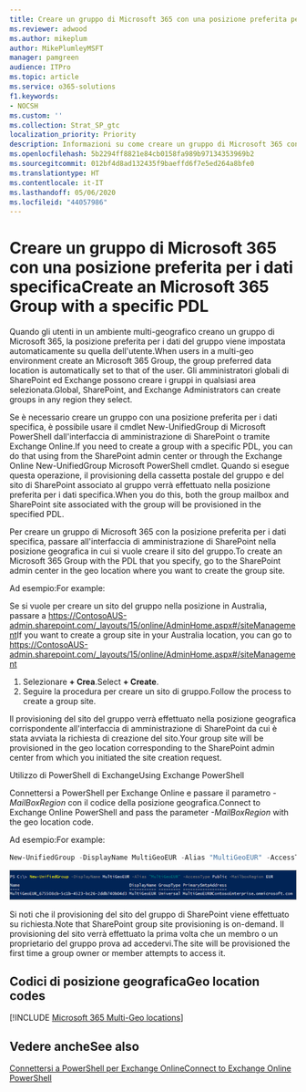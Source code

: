 ```yaml
---
title: Creare un gruppo di Microsoft 365 con una posizione preferita per i dati specifica
ms.reviewer: adwood
ms.author: mikeplum
author: MikePlumleyMSFT
manager: pamgreen
audience: ITPro
ms.topic: article
ms.service: o365-solutions
f1.keywords:
- NOCSH
ms.custom: ''
ms.collection: Strat_SP_gtc
localization_priority: Priority
description: Informazioni su come creare un gruppo di Microsoft 365 con una posizione preferita per i dati specifica in un ambiente multi-geografico.
ms.openlocfilehash: 5b2294ff8821e84cb0158fa989b97134353969b2
ms.sourcegitcommit: 012bf4d8ad132435f9baeffd6f7e5ed264a8bfe0
ms.translationtype: HT
ms.contentlocale: it-IT
ms.lasthandoff: 05/06/2020
ms.locfileid: "44057986"
---
```

# <a name="create-an-microsoft-365-group-with-a-specific-pdl"></a><span data-ttu-id="a9923-103">Creare un gruppo di Microsoft 365 con una posizione preferita per i dati specifica</span><span class="sxs-lookup"><span data-stu-id="a9923-103">Create an Microsoft 365 Group with a specific PDL</span></span>

<span data-ttu-id="a9923-104">Quando gli utenti in un ambiente multi-geografico creano un gruppo di Microsoft 365, la posizione preferita per i dati del gruppo viene impostata automaticamente su quella dell'utente.</span><span class="sxs-lookup"><span data-stu-id="a9923-104">When users in a multi-geo environment create an Microsoft 365 Group, the group preferred data location is automatically set to that of the user.</span></span> <span data-ttu-id="a9923-105">Gli amministratori globali di SharePoint ed Exchange possono creare i gruppi in qualsiasi area selezionata.</span><span class="sxs-lookup"><span data-stu-id="a9923-105">Global, SharePoint, and Exchange Administrators can create groups in any region they select.</span></span> 

<span data-ttu-id="a9923-106">Se è necessario creare un gruppo con una posizione preferita per i dati specifica, è possibile usare il cmdlet New-UnifiedGroup di Microsoft PowerShell dall'interfaccia di amministrazione di SharePoint o tramite Exchange Online.</span><span class="sxs-lookup"><span data-stu-id="a9923-106">If you need to create a group with a specific PDL, you can do that using from the SharePoint admin center or through the Exchange Online New-UnifiedGroup Microsoft PowerShell cmdlet.</span></span> <span data-ttu-id="a9923-107">Quando si esegue questa operazione, il provisioning della cassetta postale del gruppo e del sito di SharePoint associato al gruppo verrà effettuato nella posizione preferita per i dati specifica.</span><span class="sxs-lookup"><span data-stu-id="a9923-107">When you do this, both the group mailbox and SharePoint site associated with the group will be provisioned in the specified PDL.</span></span>

<span data-ttu-id="a9923-108">Per creare un gruppo di Microsoft 365 con la posizione preferita per i dati specifica, passare all'interfaccia di amministrazione di SharePoint nella posizione geografica in cui si vuole creare il sito del gruppo.</span><span class="sxs-lookup"><span data-stu-id="a9923-108">To create an Microsoft 365 Group with the PDL that you specify, go to the SharePoint admin center in the geo location where you want to create the group site.</span></span>

<span data-ttu-id="a9923-109">Ad esempio:</span><span class="sxs-lookup"><span data-stu-id="a9923-109">For example:</span></span>

<span data-ttu-id="a9923-110">Se si vuole per creare un sito del gruppo nella posizione in Australia, passare a https://ContosoAUS-admin.sharepoint.com/_layouts/15/online/AdminHome.aspx#/siteManagement</span><span class="sxs-lookup"><span data-stu-id="a9923-110">If you want to create a group site in your Australia location, you can go to https://ContosoAUS-admin.sharepoint.com/_layouts/15/online/AdminHome.aspx#/siteManagement</span></span>

1. <span data-ttu-id="a9923-111">Selezionare **+ Crea**.</span><span class="sxs-lookup"><span data-stu-id="a9923-111">Select **+ Create**.</span></span>
2. <span data-ttu-id="a9923-112">Seguire la procedura per creare un sito di gruppo.</span><span class="sxs-lookup"><span data-stu-id="a9923-112">Follow the process to create a group site.</span></span>

<span data-ttu-id="a9923-113">Il provisioning del sito del gruppo verrà effettuato nella posizione geografica corrispondente all'interfaccia di amministrazione di SharePoint da cui è stata avviata la richiesta di creazione del sito.</span><span class="sxs-lookup"><span data-stu-id="a9923-113">Your group site will be provisioned in the geo location corresponding to the SharePoint admin center from which you initiated the site creation request.</span></span> 

<span data-ttu-id="a9923-114">Utilizzo di PowerShell di Exchange</span><span class="sxs-lookup"><span data-stu-id="a9923-114">Using Exchange PowerShell</span></span> 

<span data-ttu-id="a9923-115">Connettersi a PowerShell per Exchange Online e passare il parametro *-MailBoxRegion* con il codice della posizione geografica.</span><span class="sxs-lookup"><span data-stu-id="a9923-115">Connect to Exchange Online PowerShell and pass the parameter *-MailBoxRegion* with the geo location code.</span></span>

<span data-ttu-id="a9923-116">Ad esempio:</span><span class="sxs-lookup"><span data-stu-id="a9923-116">For example:</span></span> 

```PowerShell
New-UnifiedGroup -DisplayName MultiGeoEUR -Alias "MultiGeoEUR" -AccessType Public -MailboxRegion EUR 
```

![Screenshot del cmdlet New-UnifiedGroup di PowerShell con la sintassi](media/multi-geo-new-group-with-pdl-powershell.png)

<span data-ttu-id="a9923-118">Si noti che il provisioning del sito del gruppo di SharePoint viene effettuato su richiesta.</span><span class="sxs-lookup"><span data-stu-id="a9923-118">Note that SharePoint group site provisioning is on-demand.</span></span> <span data-ttu-id="a9923-119">Il provisioning del sito verrà effettuato la prima volta che un membro o un proprietario del gruppo prova ad accedervi.</span><span class="sxs-lookup"><span data-stu-id="a9923-119">The site will be provisioned the first time a group owner or member attempts to access it.</span></span>

## <a name="geo-location-codes"></a><span data-ttu-id="a9923-120">Codici di posizione geografica</span><span class="sxs-lookup"><span data-stu-id="a9923-120">Geo location codes</span></span>

[!INCLUDE [Microsoft 365 Multi-Geo locations](includes/office-365-multi-geo-locations.md)]

## <a name="see-also"></a><span data-ttu-id="a9923-121">Vedere anche</span><span class="sxs-lookup"><span data-stu-id="a9923-121">See also</span></span>

[<span data-ttu-id="a9923-122">Connettersi a PowerShell per Exchange Online</span><span class="sxs-lookup"><span data-stu-id="a9923-122">Connect to Exchange Online PowerShell</span></span>](https://docs.microsoft.com/powershell/exchange/exchange-online/connect-to-exchange-online-powershell/connect-to-exchange-online-powershell)
